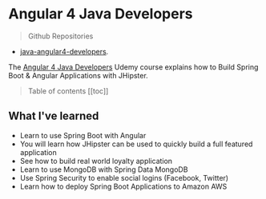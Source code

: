 # Angular 4 Java Developers

> Github Repositories
- [java-angular4-developers](https://github.com/peelmicro/java-angular4-developers).

The [Angular 4 Java Developers](https://www.udemy.com/angular-4-java-developers/) Udemy course explains how to Build Spring Boot & Angular Applications with JHipster.

> Table of contents
[[toc]]

## What I've learned
- Learn to use Spring Boot with Angular
- You will learn how JHipster can be used to quickly build a full featured application
- See how to build real world loyalty application
- Learn to use MongoDB with Spring Data MongoDB
- Use Spring Security to enable social logins (Facebook, Twitter)
- Learn how to deploy Spring Boot Applications to Amazon AWS
